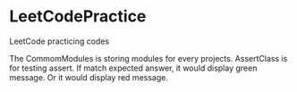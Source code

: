 # LeetCodePractice
LeetCode practicing codes</br>

The CommomModules is storing modules for every projects.
AssertClass is for testing assert. If match expected answer, it would display green message. Or it would display red message.
